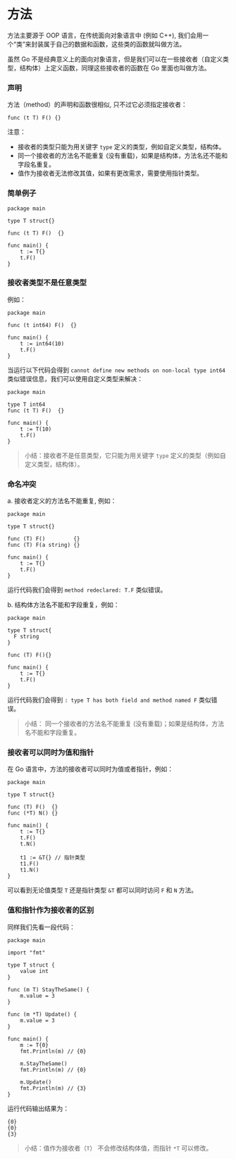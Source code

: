 # 方法

方法主要源于 OOP 语言，在传统面向对象语言中 (例如 C++), 我们会用一个“类”来封装属于自己的数据和函数，这些类的函数就叫做方法。

虽然 Go 不是经典意义上的面向对象语言，但是我们可以在一些接收者（自定义类型，结构体）上定义函数，同理这些接收者的函数在 Go 里面也叫做方法。


### 声明

方法（method）的声明和函数很相似, 只不过它必须指定接收者：

```golang
func (t T) F() {}
```

注意：

- 接收者的类型只能为用关键字 `type` 定义的类型，例如自定义类型，结构体。
- 同一个接收者的方法名不能重复 (没有重载)，如果是结构体，方法名还不能和字段名重复。
- 值作为接收者无法修改其值，如果有更改需求，需要使用指针类型。

### 简单例子

```golang
package main

type T struct{}

func (t T) F()  {}

func main() {
	t := T{}
	t.F()
}
```

### 接收者类型不是任意类型

例如：

```golang
package main

func (t int64) F()  {}

func main() {
	t := int64(10)
	t.F()
}
```

当运行以下代码会得到 `cannot define new methods on non-local type int64` 类似错误信息，我们可以使用自定义类型来解决：

```golang
package main

type T int64
func (t T) F()  {}

func main() {
	t := T(10)
	t.F()
}
```

> 小结：接收者不是任意类型，它只能为用关键字 `type` 定义的类型（例如自定义类型，结构体）。

### 命名冲突

a. 接收者定义的方法名不能重复, 例如：

```golang
package main

type T struct{}

func (T) F()         {}
func (T) F(a string) {}

func main() {
	t := T{}
	t.F()
}
```

运行代码我们会得到 `method redeclared: T.F` 类似错误。

b. 结构体方法名不能和字段重复，例如：

```golang
package main

type T struct{
  F string
}

func (T) F(){}

func main() {
	t := T{}
	t.F()
}
```

运行代码我们会得到 `: type T has both field and method named F` 类似错误。

> 小结： 同一个接收者的方法名不能重复 (没有重载)；如果是结构体，方法名不能和字段重复。

### 接收者可以同时为值和指针

在 Go 语言中，方法的接收者可以同时为值或者指针，例如：

```golang
package main

type T struct{}

func (T) F()  {}
func (*T) N() {}

func main() {
	t := T{}
	t.F()
	t.N()

	t1 := &T{} // 指针类型
	t1.F()
	t1.N()
}
```

可以看到无论值类型 `T` 还是指针类型 `&T` 都可以同时访问 `F` 和  `N` 方法。

### 值和指针作为接收者的区别

同样我们先看一段代码：


```golang
package main

import "fmt"

type T struct {
	value int
}

func (m T) StayTheSame() {
	m.value = 3
}

func (m *T) Update() {
	m.value = 3
}

func main() {
	m := T{0}
	fmt.Println(m) // {0}

	m.StayTheSame()
	fmt.Println(m) // {0}

	m.Update()
	fmt.Println(m) // {3}
}
```

运行代码输出结果为：

```golang
{0}
{0}
{3}
```

> 小结：值作为接收者（`T`） 不会修改结构体值，而指针 `*T` 可以修改。
